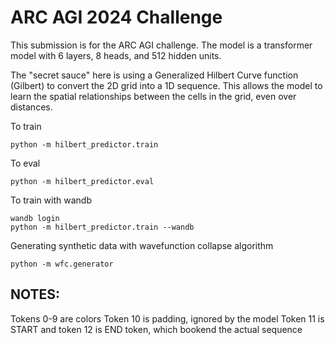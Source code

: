 # ARC AGI 2024 Challenge
This submission is for the ARC AGI challenge. The model is a transformer model with 6 layers, 8 heads, and 512 hidden units.

The "secret sauce" here is using a Generalized Hilbert Curve function (Gilbert) to convert the 2D grid into a 1D sequence. This allows the model to learn the spatial relationships between the cells in the grid, even over distances.

To train
```
python -m hilbert_predictor.train
```

To eval
```
python -m hilbert_predictor.eval

```

To train with wandb
```
wandb login
python -m hilbert_predictor.train --wandb
```

Generating synthetic data with wavefunction collapse algorithm
```
python -m wfc.generator
```

## NOTES:

Tokens 0-9 are colors
Token 10 is padding, ignored by the model
Token 11 is START and token 12 is END token, which bookend the actual sequence